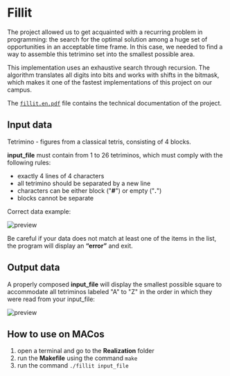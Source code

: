 # Fillit

The project allowed us to get acquainted with a recurring problem in programming:
the search for the optimal solution among a huge set of opportunities in an acceptable time frame.
In this case, we needed to find a way to assemble this tetrimino set into the smallest possible area.

This implementation uses an exhaustive search through recursion.
The algorithm translates all digits into bits and works with shifts in the bitmask,
which makes it one of the fastest implementations of this project on our campus.

The [`fillit.en.pdf`](/fillit/fillit.en.pdf) file contains the technical documentation of the project.

## Input data

Tetrimino - figures from a classical tetris, consisting of 4 blocks.

**input_file** must contain from 1 to 26 tetriminos, which must comply with the following rules:
- exactly 4 lines of 4 characters
- all tetrimino should be separated by a new line
- characters can be either block ("**#**") or empty ("**.**")
- blocks cannot be separate

Сorrect data example:

![preview](https://i.ibb.co/QDVJP96/fillit-file.png)

Be careful if your data does not match at least one of the items in the list, the program will display an **“error”** and exit.

## Output data

A properly composed **input_file** will display the smallest possible square to accommodate all tetriminos labeled "A" to "Z"
in the order in which they were read from your input_file:

![preview](https://i.ibb.co/JQMRzQv/res-fillit.png)

## How to use on MACos
 
 1. open a terminal and go to the **Realization** folder
 2. run the **Makefile** using the command `make`
 3. run the command `./fillit input_file`
